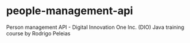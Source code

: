 # people-management-api
Person management API - Digital Innovation One Inc. (DIO) Java training course by Rodrigo Peleias
